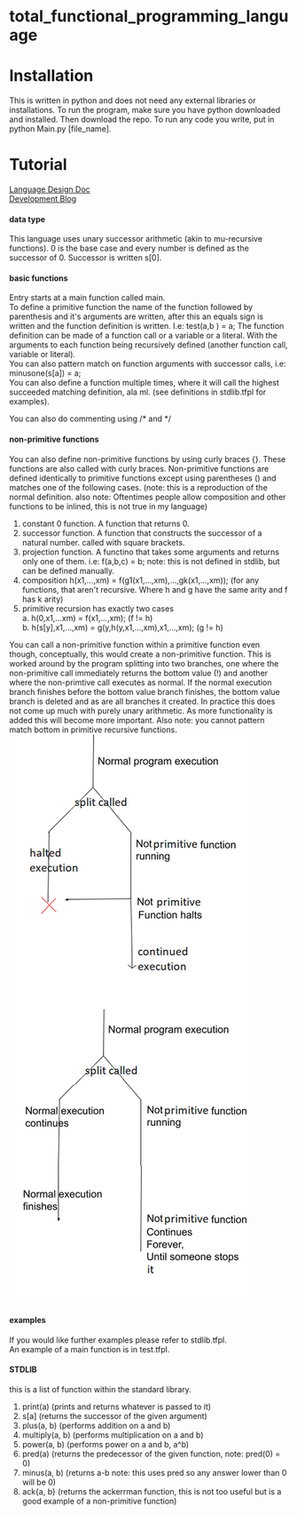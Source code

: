 # total_functional_programming_language

# Installation
This is written in python and does not need any external libraries or installations.
To run the program, make sure you have python downloaded and installed. Then download the repo.
To run any code you write, put in python Main.py [file_name].

# Tutorial
[Language Design Doc](https://docs.google.com/document/d/1VaQIqCRbHQcMX1CR2NVf0SVfpH9rvEA5TUewIfpVD3I/edit?usp=sharing) <br>
[Development Blog](https://jontedeakin.blogspot.com/) <br>
#### data type
This language uses unary successor arithmetic (akin to mu-recursive functions). 0 is the base case
and every number is defined as the successor of 0. Successor is written s[0].                 

#### basic functions
Entry starts at a main function called main.           
To define a primitive function the name of the function followed by parenthesis and it's arguments
are written, after this an equals sign is written and the function definition is written.  I.e: test(a,b ) = a;
The function definition can be made of a function call or a variable or a literal. With the
arguments to each function being recursively defined (another function call, variable or literal).       
You can also pattern match on function arguments with successor calls, i.e: minusone(s[a]) = a;     
You can also define a function multiple times, where it will call the highest succeeded matching
definition, ala ml. (see definitions in stdlib.tfpl for examples).     

You can also do commenting using /\* and \*/

#### non-primitive functions
You can also define non-primitive functions by using curly braces {}. These functions are also
called with curly braces. Non-primitive functions are defined identically to primitive functions except using parentheses () and matches one of the following cases.   (note: this is a reproduction of the normal definition. also note: Oftentimes people allow composition and other functions to be inlined, this is not true in my language)     
1. constant 0 function. A function that returns 0.    
2. successor function. A function that constructs the successor of a natural number. called with square brackets.     
3. projection function. A functino that takes some arguments and returns only one of them. i.e: f(a,b,c) = b; note: this is not defined in stdlib, but can be defined manually.     
4. composition h(x1,...,xm) = f(g1(x1,...,xm),...,gk(x1,...,xm)); (for any functions, that aren't recursive. Where h and g have the same arity and f has k arity)     
5. primitive recursion has exactly two cases     
	a. h(0,x1,...xm) = f(x1,...,xm); (f != h)     
	b. h(s[y],x1,...,xm) = g(y,h(y,x1,...,xm),x1,...,xm); (g != h)    
         
You can call a non-primitive function within a primitive function even though, conceptually, this
would create a non-primitive function. This is worked around by the program splitting into two
branches, one where the non-primitive call immediately returns the bottom value (!) and another
where the non-primtive call executes as normal. If the normal execution branch finishes before the
bottom value branch finishes, the bottom value branch is deleted and as are all branches it created.
In practice this does not come up much with purely unary arithmetic. As more functionality is added
this will become more important. Also note: you cannot pattern match bottom in primitive recursive functions.    
![graph not found](not_program.png)

#### examples
If you would like further examples please refer to stdlib.tfpl.     
An example of a main function is in test.tfpl.    

#### STDLIB
this is a list of function within the standard library.    
<ol>
	<li> print(a) (prints and returns whatever is passed to it) </li>
	<li> s[a] (returns the successor of the given argument)</li>
	<li> plus(a, b) (performs addition on a and b)</li>
	<li> multiply(a, b) (performs multiplication on a and b)</li>
	<li> power(a, b) (performs power on a and b, a^b)</li>
	<li> pred(a) (returns the predecessor of the given function, note: pred(0) = 0)</li>
	<li> minus(a, b) (returns a-b note: this uses pred so any answer lower than 0 will be 0)</li>
	<li> ack{a, b} (returns the ackerrman function, this is not too useful but is a good example of a non-primitive function)</li>
</ol>

